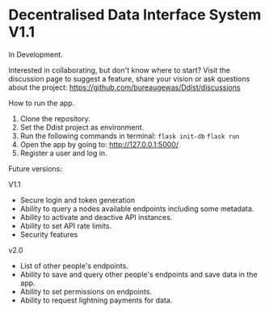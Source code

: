 # Decentralised Data Interface System V1.1

In Development.

Interested in collaborating, but don't know where to start?
Visit the discussion page to suggest a feature, share your vision or ask questions about the project:
https://github.com/bureaugewas/Ddist/discussions

How to run the app.
1. Clone the repository.
2. Set the Ddist project as environment.
3. Run the following commands in terminal:
```flask init-db```
```flask run```
4. Open the app by going to: http://127.0.0.1:5000/
5. Register a user and log in.

Future versions:

V1.1
- Secure login and token generation
- Ability to query a nodes available endpoints including some metadata.
- Ability to activate and deactive API instances.
- Ability to set API rate limits.
- Security features

v2.0
- List of other people's endpoints.
- Ability to save and query other people's endpoints and save data in the app.
- Ability to set permissions on endpoints.
- Ability to request lightning payments for data.
